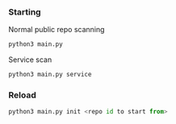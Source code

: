 ### Starting

Normal public repo scanning

```python
python3 main.py
```

Service scan

```python
python3 main.py service
```

### Reload

```python
python3 main.py init <repo id to start from>
```